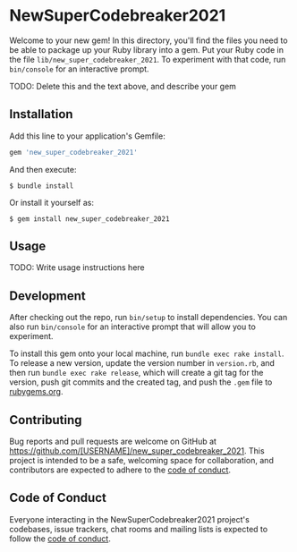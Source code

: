 # NewSuperCodebreaker2021

Welcome to your new gem! In this directory, you'll find the files you need to be able to package up your Ruby library into a gem. Put your Ruby code in the file `lib/new_super_codebreaker_2021`. To experiment with that code, run `bin/console` for an interactive prompt.

TODO: Delete this and the text above, and describe your gem

## Installation

Add this line to your application's Gemfile:

```ruby
gem 'new_super_codebreaker_2021'
```

And then execute:

    $ bundle install

Or install it yourself as:

    $ gem install new_super_codebreaker_2021

## Usage

TODO: Write usage instructions here

## Development

After checking out the repo, run `bin/setup` to install dependencies. You can also run `bin/console` for an interactive prompt that will allow you to experiment.

To install this gem onto your local machine, run `bundle exec rake install`. To release a new version, update the version number in `version.rb`, and then run `bundle exec rake release`, which will create a git tag for the version, push git commits and the created tag, and push the `.gem` file to [rubygems.org](https://rubygems.org).

## Contributing

Bug reports and pull requests are welcome on GitHub at https://github.com/[USERNAME]/new_super_codebreaker_2021. This project is intended to be a safe, welcoming space for collaboration, and contributors are expected to adhere to the [code of conduct](https://github.com/[USERNAME]/new_super_codebreaker_2021/blob/master/CODE_OF_CONDUCT.md).

## Code of Conduct

Everyone interacting in the NewSuperCodebreaker2021 project's codebases, issue trackers, chat rooms and mailing lists is expected to follow the [code of conduct](https://github.com/[USERNAME]/new_super_codebreaker_2021/blob/master/CODE_OF_CONDUCT.md).
